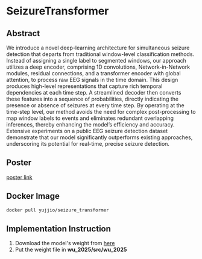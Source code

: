 # SeizureTransformer

## Abstract
We introduce a novel deep-learning architecture for simultaneous seizure detection that departs from traditional window-level classification methods. Instead of assigning a single label to segmented windows, our approach utilizes a deep encoder, comprising 1D convolutions, Network-in-Network modules, residual connections, and a transformer encoder with global attention, to process raw EEG signals in the time domain. This design produces high-level representations that capture rich temporal dependencies at each time step. A streamlined decoder then converts these features into a sequence of probabilities, directly indicating the presence or absence of seizures at every time step. By operating at the time-step level, our method avoids the need for complex post-processing to map window labels to events and eliminates redundant overlapping inferences, thereby enhancing the model’s efficiency and accuracy. Extensive experiments on a public EEG seizure detection dataset demonstrate that our model significantly outperforms existing approaches, underscoring its potential for real-time, precise seizure detection.

## Poster
[poster link](https://drive.google.com/drive/folders/17pKhwFc4x1_2zwXTndKawoNKlaXIW-VE?usp=sharing)

## Docker Image
```bash
docker pull yujjio/seizure_transformer
```

## Implementation Instruction
1. Download the model's weight from [here](https://drive.google.com/drive/folders/17pKhwFc4x1_2zwXTndKawoNKlaXIW-VE?usp=sharing)
2. Put the weight file in **wu_2025/src/wu_2025**

